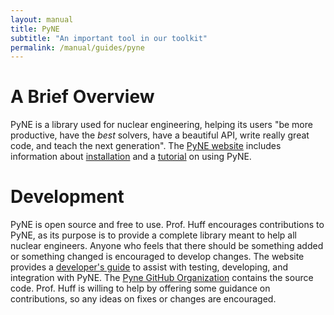 ```yaml
---
layout: manual
title: PyNE
subtitle: "An important tool in our toolkit"
permalink: /manual/guides/pyne
---
```


# A Brief Overview

PyNE is a library used for nuclear engineering, helping its users "be more productive, 
have the *best* solvers, have a beautiful API, write really great code, and teach the next 
generation". The [PyNE website](http://pyne.io/index.html) includes information about 
[installation](http://pyne.io/install/index.html) and a [tutorial](http://pyne.io/tutorial/index.html) 
on using PyNE.

# Development

PyNE is open source and free to use. Prof. Huff encourages contributions to PyNE, 
as its purpose is to provide a complete library meant to help all nuclear engineers. 
Anyone who feels that there should be something added or something changed is 
encouraged to develop changes. The website provides a 
[developer's guide](http://pyne.io/devsguide/index.html) to assist with testing, 
developing, and integration with PyNE. The [Pyne GitHub Organization](https://github.com/pyne/pyne) 
contains the source code. Prof. Huff is willing to help by offering some guidance 
on contributions, so any ideas on fixes or changes are encouraged.
